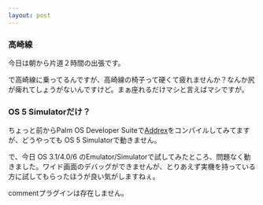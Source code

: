 ```yaml
---
layout: post
---
```

<h3>高崎線</h3>
<p>今日は朝から片道２時間の出張です。</p>
<p>で高崎線に乗ってるんですが、高崎線の椅子って硬くて疲れませんか？なんか尻が痺れてしょうがないんですけど。まぁ座れるだけマシと言えばマシですが。</p>
<h3>OS 5 Simulatorだけ？</h3>
<p>ちょっと前からPalm OS Developer Suiteで<a href="/?page=Addrex" class="wikipage">Addrex</a>をコンパイルしてみてますが、どうやっても OS 5 Simulatorで動きません。</p>
<p>で、今日 OS 3.1/4.0/6 のEmulator/Simulatorで試してみたところ、問題なく動きました。ワイド画面のデバッグができませんが、とりあえず実機を持っている方に試してもらったほうが良い気がしますねぇ。</p>
<p><span class="error">commentプラグインは存在しません。</span> </p>
